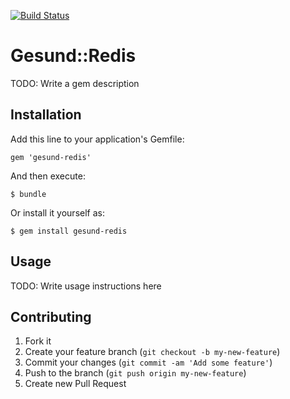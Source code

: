 [![Build Status](https://travis-ci.org/devops-israel/gesund-redis.png)](https://travis-ci.org/devops-israel/gesund-redis)

# Gesund::Redis

TODO: Write a gem description

## Installation

Add this line to your application's Gemfile:

    gem 'gesund-redis'

And then execute:

    $ bundle

Or install it yourself as:

    $ gem install gesund-redis

## Usage

TODO: Write usage instructions here

## Contributing

1. Fork it
2. Create your feature branch (`git checkout -b my-new-feature`)
3. Commit your changes (`git commit -am 'Add some feature'`)
4. Push to the branch (`git push origin my-new-feature`)
5. Create new Pull Request
